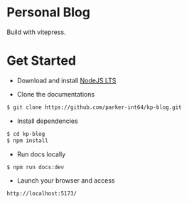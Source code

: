 # Personal Blog

Build with vitepress.


# Get Started

+ Download and install [NodeJS LTS](https://nodejs.org/en/download)

+ Clone the documentations

``` sh
$ git clone https://github.com/parker-int64/kp-blog.git
```

+ Install dependencies

``` sh
$ cd kp-blog
$ npm install
```

+ Run docs locally

``` sh
$ npm run docs:dev
```

+ Launch your browser and access 

``` txt
http://localhost:5173/
```